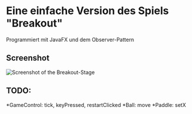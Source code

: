 # Eine einfache Version des Spiels "Breakout"
Programmiert mit JavaFX und dem Observer-Pattern
## Screenshot
![Screenshot of the Breakout-Stage](https://github.com/hrwagner/breakoutBluej/blob/main/screenshot.png)

## TODO:
*GameControl: tick, keyPressed, restartClicked 
*Ball: move
*Paddle: setX


